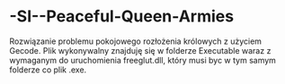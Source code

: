 # -SI--Peaceful-Queen-Armies
Rozwiązanie problemu pokojowego rozłożenia królowych z użyciem Gecode.
Plik wykonywalny znajduję się w folderze Executable waraz z wymaganym do uruchomienia freeglut.dll, który musi byc w tym samym folderze co plik .exe.
